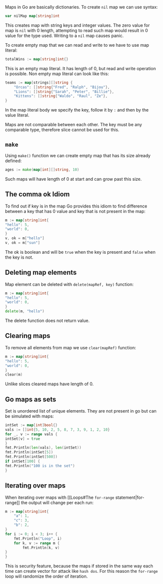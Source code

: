 Maps in Go are basically dictionaries. To create `nil` map we can use syntax:
```go
var nilMap map[string]int
```
This creates map with string keys and integer values. The zero value for map is `nil` with 0 length, attempting to read such map would result in 0 value for the type used. Writing to a `nil` map causes panic.

To create empty map that we can read and write to we have to use map literal:
```go
totalWins := map[string]int{}
```
This is an empty map literal. It has length of 0, but read and write operation is possible. Non empty map literal can look like this:
```go
teams := map[strings][]string {
	"Orcas": []string{"Fred", "Ralph", "Bijou"},
	"Lions": []string{"Sarah", "Peter", "Billie"},
	"Kittens": []string{"Waldo", "Raul", "Ze"},
}
```
In the map literal body we specify the key, follow it by `:` and then by the value literal. 

Maps are not comparable between each other. The key must be any comparable type, therefore slice cannot be used for this.
## `make`
Using `make()` function we can create empty map that has its size already defined:
```go
ages := make(map[int][]string, 10)
```
Such maps will have length of 0 at start and can grow past this size.

## The comma ok Idiom
To find out if key is in the map Go provides this idiom to find difference between a key that has 0 value and key that is not present in the map:
```go
m := map[string]int{
"hello": 5,
"world": 0,
}
v, ok = m["hello"]
v, ok = m["sun"]
```
The ok is boolean and will be `true` when the key is present and `false` when the key is not.
## Deleting map elements
Map element can be deleted with `delete(mapRef, key)` function:
```go
m := map[string]int{
"hello": 5,
"world": 0,
}
delete(m, "hello")
```
The delete function does not return value.
## Clearing maps
To remove all elements from map we use `clear(mapRef)` function:
```go
m := map[string]int{
"hello": 5,
"world": 0,
}
clear(m)
```
Unlike slices cleared maps have length of 0.
## Go maps as sets
Set is unordered list of unique elements. They are not present in go but can be simulated with maps:
```go
intSet := map[int]bool{}
vals := []int{5, 10, 2, 5, 8, 7, 3, 9, 1, 2, 10}
for _, v := range vals {
intSet[v] = true
}
fmt.Println(len(vals), len(intSet))
fmt.Println(intSet[5])
fmt.Println(intSet[500])
if intSet[100] {
fmt.Println("100 is in the set")
}
```
## Iterating over maps
When iterating over maps with [[Loops#The `for-range` statement|for-range]] the output will change per each run:
```go
m := map[string]int{
	"a": 1,
	"c": 3,
	"b": 2,
}
for i := 0; i < 3; i++ {
	fmt.Println("Loop", i)
	for k, v := range m {
		fmt.Println(k, v)
}
}
```
This is security feature, because the maps if stored in the same way each time can create vector for attack like `hash dos`. For this reason the `for-range` loop will randomize the order of iteration.